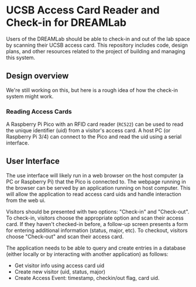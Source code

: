 # UCSB Access Card Reader and Check-in for DREAMLab

Users of the DREAMLab should be able to check-in and out of the lab space by
scanning their UCSB access card. This repository includes code, design plans, and
other resources related to the project of building and managing this system.

## Design overview

We're still working on this, but here is a rough idea of how the check-in system
might work.

### Reading Access Cards

A Raspberry Pi Pico with an RFID card reader (`RC522`) can be used to read the
unique identifier (uid) from a visitor's access card. A host PC (or Raspberry Pi 3/4)
can connect to the Pico and read the uid using a serial interface. 

## User Interface

The use interface will likely run in a web browser on the host computer (a PC or
Raspberry Pi) that the Pico is connected to. The webpage running in the browser
can be served by an application running on host computer. This will allow the
application to read access card uids and handle interaction from the web ui.

Visitors should be presented with two options: "Check-in" and "Check-out". To
check-in, visitors choose the appropriate option and scan their access card. If
they haven't checked-in before, a follow-up screen presents a form for entering
additional information (status, major, etc). To checkout, visitors choose
"Check-out" and scan their access card.

The application needs to be able to query and create entries in a database
(either locally or by interacting with another application) as follows:

- Get visitor info using access card uid
- Create new visitor (uid, status, major)
- Create Access Event: timestamp, checkin/out flag, card uid.
